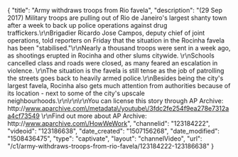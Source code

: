 {
    "title": "Army withdraws troops from Rio favela",
    "description": "(29 Sep 2017) Military troops are pulling out of Rio de Janeiro's largest shanty town after a week to back up police operations against drug traffickers.\r\nBrigadier Ricardo Jose Campos, deputy chief of joint operations, told reporters on Friday that the situation in the Rocinha favela has been \"stabilised.\"\r\nNearly a thousand troops were sent in a week ago, as shootings erupted in Rocinha and other slums citywide. \r\nSchools cancelled class and roads were closed, as many feared an escalation in violence.  \r\nThe situation is the favela is still tense as the job of patrolling the streets goes back to heavily armed police.\r\nBesides being the city's largest favela, Rocinha also gets much attention from authorities because of its location - next to some of the city's upscale neighbourhoods.\r\n\r\n\r\nYou can license this story through AP Archive: http:\/\/www.aparchive.com\/metadata\/youtube\/3fdc2fe254f9ea278e7312aa4cf73549 \r\nFind out more about AP Archive: http:\/\/www.aparchive.com\/HowWeWork",
    "channelid": "123184222",
    "videoid": "123186638",
    "date_created": "1507156268",
    "date_modified": "1508436475",
    "type": "captivate",
    "layout": "channelVideo",
    "url": "\/c1\/army-withdraws-troops-from-rio-favela\/123184222-123186638"
}